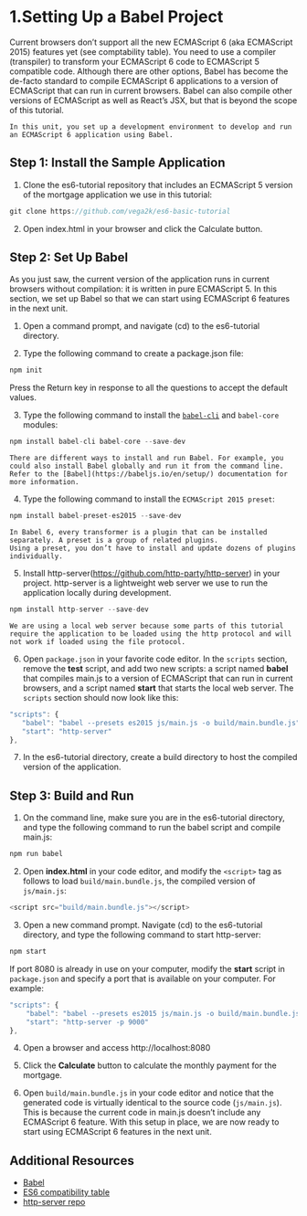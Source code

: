 #  1.Setting Up a Babel Project
Current browsers don’t support all the new ECMAScript 6 (aka ECMAScript 2015) features yet (see comptability table). 
You need to use a compiler (transpiler) to transform your ECMAScript 6 code to ECMAScript 5 compatible code. 
Although there are other options, Babel has become the de-facto standard to compile ECMAScript 6 applications to a version of ECMAScript that can run in current browsers. 
Babel can also compile other versions of ECMAScript as well as React’s JSX, but that is beyond the scope of this tutorial.

    In this unit, you set up a development environment to develop and run an ECMAScript 6 application using Babel.
## Step 1: Install the Sample Application
1. Clone the es6-tutorial repository that includes an ECMAScript 5 version of the mortgage application we use in this tutorial:
```js
git clone https://github.com/vega2k/es6-basic-tutorial
```
2.  Open index.html in your browser and click the Calculate button.


## Step 2: Set Up Babel
As you just saw, the current version of the application runs in current browsers without compilation: 
it is written in pure ECMAScript 5. In this section, we set up Babel so that we can start using ECMAScript 6 features in the next unit.

1. Open a command prompt, and navigate (cd) to the es6-tutorial directory.

2. Type the following command to create a package.json file:
```js
npm init
```
 Press the Return key in response to all the questions to accept the default values.   

3. Type the following command to install the [`babel-cli`](https://blog.outsider.ne.kr/1176) and `babel-core` modules:
```js
npm install babel-cli babel-core --save-dev
```
    There are different ways to install and run Babel. For example, you could also install Babel globally and run it from the command line. 
    Refer to the [Babel](https://babeljs.io/en/setup/) documentation for more information.
4. Type the following command to install the `ECMAScript 2015 preset`:
```js
npm install babel-preset-es2015 --save-dev
```     
    In Babel 6, every transformer is a plugin that can be installed separately. A preset is a group of related plugins. 
    Using a preset, you don’t have to install and update dozens of plugins individually.

5. Install http-server(https://github.com/http-party/http-server) in your project. 
   http-server is a lightweight web server we use to run the application locally during development.  
 ```js
 npm install http-server --save-dev
 ```  
    We are using a local web server because some parts of this tutorial require the application to be loaded using the http protocol and will not work if loaded using the file protocol.
6. Open `package.json` in your favorite code editor. 
   In the `scripts` section, remove the **test** script, and add two new scripts: 
   a script named **babel** that compiles main.js to a version of ECMAScript that can run in current browsers, 
   and a script named **start** that starts the local web server. The `scripts` section should now look like this:
 ```js
 "scripts": {
    "babel": "babel --presets es2015 js/main.js -o build/main.bundle.js",
    "start": "http-server"
},
 ```

7. In the es6-tutorial directory, create a build directory to host the compiled version of the application.

## Step 3: Build and Run
1. On the command line, make sure you are in the es6-tutorial directory, and type the following command to run the babel script and compile main.js:
 ```js
 npm run babel
  ```
2. Open **index.html** in your code editor, and modify the `<script>` tag as follows to load
 `build/main.bundle.js`, the compiled version of `js/main.js`:
 ```js
 <script src="build/main.bundle.js"></script>
 ```
3. Open a new command prompt. Navigate (cd) to the es6-tutorial directory, and type the following command to start http-server:
 ```js
 npm start
 ```
  If port 8080 is already in use on your computer, modify the **start** script in `package.json` and specify a port that is available on your computer. For example:
```js
"scripts": {
    "babel": "babel --presets es2015 js/main.js -o build/main.bundle.js",
    "start": "http-server -p 9000"
},
```
4. Open a browser and access http://localhost:8080   

5. Click the **Calculate** button to calculate the monthly payment for the mortgage.   

6. Open `build/main.bundle.js` in your code editor and notice that the generated code is virtually identical to the source code (`js/main.js`). 
   This is because the current code in main.js doesn’t include any ECMAScript 6 feature. 
   With this setup in place, we are now ready to start using ECMAScript 6 features in the next unit.

## Additional Resources
- [Babel](https://babeljs.io/)  
- [ES6 compatibility table](https://kangax.github.io/compat-table/es6/)   
- [http-server repo](https://github.com/http-party/http-server)